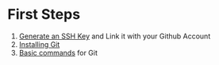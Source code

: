 # First Steps 

1. [Generate an SSH Key](git/create-ssh-keys.md) and Link it with your Github Account 
2. [Installing Git](git/install-git.md) 
3. [Basic commands](git/basic-commands) for Git